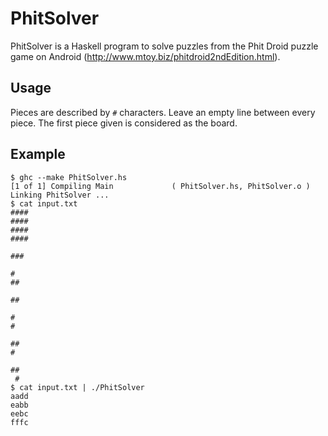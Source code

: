 # PhitSolver

PhitSolver is a Haskell program to solve puzzles from the Phit Droid puzzle game
on Android (http://www.mtoy.biz/phitdroid2ndEdition.html).

## Usage

Pieces are described by `#` characters. Leave an empty line between every piece.
The first piece given is considered as the board.

## Example

    $ ghc --make PhitSolver.hs
    [1 of 1] Compiling Main             ( PhitSolver.hs, PhitSolver.o )
    Linking PhitSolver ...
    $ cat input.txt
    ####
    ####
    ####
    ####

    ###
    
    #
    ##
    
    ##
    
    #
    #
    
    ##
    #
    
    ##
     #
    $ cat input.txt | ./PhitSolver
    aadd
    eabb
    eebc
    fffc
